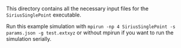 This directory contains all the necessary input files for the `SiriusSinglePoint` executable.

Run this example simulation with `mpirun -np 4 SiriusSinglePoint -s params.json -g test.extxyz` or without mpirun if you want to run the simulation serially.